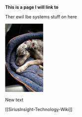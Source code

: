 **This is a page I will link to**

Ther ewil lbe systems stuff on here

![OLLIE](ollie.jpg)

New text

[[SiriusInsight-Technology-Wiki]]